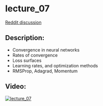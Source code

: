 # lecture_07
[Reddit discussion](https://www.reddit.com/r/IntroToDL/comments/)

## Description:
  - Convergence in neural networks
  - Rates of convergence
  - Loss surfaces
  - Learning rates, and optimization methods
  - RMSProp, Adagrad, Momentum

## Video:
[![lecture_07](https://img.youtube.com/vi/sd7qhTKIi4Y/0.jpg)](https://www.youtube.com/watch?v=sd7qhTKIi4Y)
